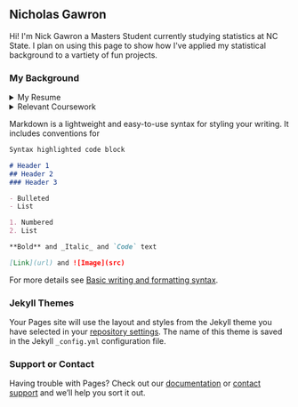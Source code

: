 ## Nicholas Gawron

Hi! I'm Nick Gawron a Masters Student currently studying statistics at NC State. I plan on using this page to show how I've applied my statistical background to a vartiety of fun projects. 

### My Background


<details><summary>My Resume</summary>
<p>



    ```ruby
      puts "Hello World"
    ```

</p>
</details>





<details><summary>Relevant Coursework</summary>
<p>

  - ST 430: Linear Models 
  - ST 432: Survey Sampling 
  - ST 546: Probabality and Stochastic Processes (w/ Measure Theory)
  - 

</p>
</details>



Markdown is a lightweight and easy-to-use syntax for styling your writing. It includes conventions for

```markdown
Syntax highlighted code block

# Header 1
## Header 2
### Header 3

- Bulleted
- List

1. Numbered
2. List

**Bold** and _Italic_ and `Code` text

[Link](url) and ![Image](src)
```

For more details see [Basic writing and formatting syntax](https://docs.github.com/en/github/writing-on-github/getting-started-with-writing-and-formatting-on-github/basic-writing-and-formatting-syntax).

### Jekyll Themes

Your Pages site will use the layout and styles from the Jekyll theme you have selected in your [repository settings](https://github.com/ncgawron/ncgawron.github.io/settings/pages). The name of this theme is saved in the Jekyll `_config.yml` configuration file.

### Support or Contact

Having trouble with Pages? Check out our [documentation](https://docs.github.com/categories/github-pages-basics/) or [contact support](https://support.github.com/contact) and we’ll help you sort it out.
